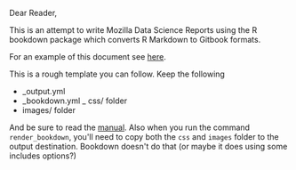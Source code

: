 Dear Reader,

This is an attempt to write Mozilla Data Science Reports using the R bookdown
package which converts R Markdown to Gitbook formats.

For an example of this document
see [here](https://metrics.mozilla.com/protected/sguha/sentiment/).

This is a rough template you can follow. Keep the following

- _output.yml
- _bookdown.yml
_ css/ folder
- images/ folder

And be sure to read the [manual](https://bookdown.org/yihui/bookdown/).
Also when you run the command `render_bookdown`, you'll need to copy both the
`css` and `images` folder to the output destination. Bookdown doesn't do that
(or maybe it does using some includes options?)
